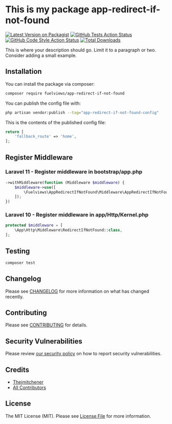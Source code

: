 # This is my package app-redirect-if-not-found

[![Latest Version on Packagist](https://img.shields.io/packagist/v/fuelviews/app-redirect-if-not-found.svg?style=flat-square)](https://packagist.org/packages/fuelviews/app-redirect-if-not-found)
[![GitHub Tests Action Status](https://img.shields.io/github/actions/workflow/status/fuelviews/app-redirect-if-not-found/run-tests.yml?branch=main&label=tests&style=flat-square)](https://github.com/fuelviews/app-redirect-if-not-found/actions?query=workflow%3Arun-tests+branch%3Amain)
[![GitHub Code Style Action Status](https://img.shields.io/github/actions/workflow/status/fuelviews/app-redirect-if-not-found/fix-php-code-style-issues.yml?branch=main&label=code%20style&style=flat-square)](https://github.com/fuelviews/app-redirect-if-not-found/actions?query=workflow%3A"Fix+PHP+code+style+issues"+branch%3Amain)
[![Total Downloads](https://img.shields.io/packagist/dt/fuelviews/app-redirect-if-not-found.svg?style=flat-square)](https://packagist.org/packages/fuelviews/app-redirect-if-not-found)

This is where your description should go. Limit it to a paragraph or two. Consider adding a small example.

## Installation

You can install the package via composer:

```bash
composer require fuelviews/app-redirect-if-not-found
```

You can publish the config file with:

```bash
php artisan vendor:publish --tag="app-redirect-if-not-found-config"
```

This is the contents of the published config file:

```php
return [
    'fallback_route' => 'home',
];

```

## Register Middleware

### Laravel 11 - Register middleware in bootstrap/app.php

```php
->withMiddleware(function (Middleware $middleware) {
    $middleware->use([
        \Fuelviews\AppRedirectIfNotFound\Middleware\AppRedirectIfNotFoundMiddleware::class,
    ]);
})
```

### Laravel 10 - Register middleware in app/Http/Kernel.php

```php
protected $middleware = [
    \App\Http\Middleware\RedirectIfNotFound::class,
];
```

## Testing

```bash
composer test
```

## Changelog

Please see [CHANGELOG](CHANGELOG.md) for more information on what has changed recently.

## Contributing

Please see [CONTRIBUTING](CONTRIBUTING.md) for details.

## Security Vulnerabilities

Please review [our security policy](../../security/policy) on how to report security vulnerabilities.

## Credits

- [Thejmitchener](https://github.com/fuelviews)
- [All Contributors](../../contributors)

## License

The MIT License (MIT). Please see [License File](LICENSE.md) for more information.
